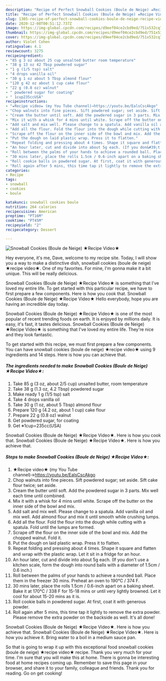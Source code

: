 ```yaml
---
description: "Recipe of Perfect Snowball Cookies (Boule de Neige) ★Recipe Video★"
title: "Recipe of Perfect Snowball Cookies (Boule de Neige) ★Recipe Video★"
slug: 1305-recipe-of-perfect-snowball-cookies-boule-de-neige-recipe-video
date: 2020-12-08T00:51:12.737Z
image: https://img-global.cpcdn.com/recipes/d9eef04ce2cbd9ed/751x532cq70/snowball-cookies-boule-de-neige-★recipe-video★-recipe-main-photo.jpg
thumbnail: https://img-global.cpcdn.com/recipes/d9eef04ce2cbd9ed/751x532cq70/snowball-cookies-boule-de-neige-★recipe-video★-recipe-main-photo.jpg
cover: https://img-global.cpcdn.com/recipes/d9eef04ce2cbd9ed/751x532cq70/snowball-cookies-boule-de-neige-★recipe-video★-recipe-main-photo.jpg
author: Violet Cohen
ratingvalue: 4.1
reviewcount: 3275
recipeingredient:
- "85 g 3 oz about 25 cup unsalted butter room temperature"
- "38 g 13 oz 42 Tbsp powdered sugar"
- "1 g (1/5 tsp) salt"
- "4 drops vanilla oil"
- "30 g 1 oz about 5 Tbsp almond flour"
- "120 g 42 oz about 1 cup cake flour"
- "22 g (0.8 oz) walnut"
- " powdered sugar for coating"
- " 1cup235ccUSA"
recipeinstructions:
- "★Recipe video★ (my You Tube channel)→https://youtu.be/EalsCscAkgo"
- "Chop walnuts into fine pieces. Sift powdered sugar; set aside. Sift cake flour twice; set aside."
- "Cream the butter until soft. Add the powdered sugar in 3 parts. Mix well each time until combined."
- "Mix it with a whisk for 4 mins until white. Scrape off the butter on the inner side of the bowl and mix."
- "Add salt and mix well. Please change to a spatula. Add vanilla oil and mix well. Add almond flour and mix it until smooth while crushing lumps."
- "Add all the flour. Fold the flour into the dough while cutting with a spatula. Fold until the lumps are formed."
- "Scrape off the flour on the inner side of the bowl and mix. Add the chopped walnut. Fold it."
- "Put the dough on laid plastic wrap. Press it to flatten."
- "Repeat folding and pressing about 4 times. Shape it square and flatten and ｗrap with the plastic wrap. Let it sit in a fridge for an hour."
- "An hour later, cut and divide into about 5g each. (If you don&#39;t use a kitchen scale, form the dough into round balls with a diameter of 1.5cm / 0.6 inch.)"
- "Roll between the palms of your hands to achieve a rounded ball. Place them in the freezer 30 mins. Preheat an oven to 190℃ / 374 F."
- "30 mins later, place the rolls 1.5cm / 0.6-inch apart on a baking sheet. Bake it at 170℃ / 338 F for 15-18 mins or until very lightly browned. Let it cool for about 15-20 mins as it is."
- "Roll cookie balls in powdered sugar. At first, coat it with generous powder."
- "Roll again after 5 mins, this time tap it lightly to remove the extra powder. Please remove the extra powder on the backside as well. It&#39;s all done!"
categories:
- Recipe
tags:
- snowball
- cookies
- boule

katakunci: snowball cookies boule 
nutrition: 264 calories
recipecuisine: American
preptime: "PT16M"
cooktime: "PT45M"
recipeyield: "2"
recipecategory: Dessert

---
```



![Snowball Cookies (Boule de Neige) ★Recipe Video★](https://img-global.cpcdn.com/recipes/d9eef04ce2cbd9ed/751x532cq70/snowball-cookies-boule-de-neige-★recipe-video★-recipe-main-photo.jpg)

Hey everyone, it's me, Dave, welcome to my recipe site. Today, I will show you a way to make a distinctive dish, snowball cookies (boule de neige) ★recipe video★. One of my favorites. For mine, I'm gonna make it a bit unique. This will be really delicious.

Snowball Cookies (Boule de Neige) ★Recipe Video★ is something that I&#39;ve loved my entire life. To get started with this particular recipe, we have to first prepare a few components. Here is how you cook that. Snowball Cookies (Boule de Neige) ★Recipe Video★ Hello everybody, hope you are having an incredible day today.

Snowball Cookies (Boule de Neige) ★Recipe Video★ is one of the most popular of recent trending foods on earth. It is enjoyed by millions daily. It is easy, it's fast, it tastes delicious. Snowball Cookies (Boule de Neige) ★Recipe Video★ is something that I've loved my entire life. They're nice and they look fantastic.


To get started with this recipe, we must first prepare a few components. You can have snowball cookies (boule de neige) ★recipe video★ using 9 ingredients and 14 steps. Here is how you can achieve that.

<!--inarticleads1-->

##### The ingredients needed to make Snowball Cookies (Boule de Neige) ★Recipe Video★:

1. Take 85 g (3 oz, about 2/5 cup) unsalted butter, room temperature
1. Take 38 g (1.3 oz, 4.2 Tbsp) powdered sugar
1. Make ready 1 g (1/5 tsp) salt
1. Take 4 drops vanilla oil
1. Take 30 g (1 oz, about 5 Tbsp) almond flour
1. Prepare 120 g (4.2 oz, about 1 cup) cake flour
1. Prepare 22 g (0.8 oz) walnut
1. Get  powdered sugar, for coating
1. Get  ※1cup=235cc(USA)


Snowball Cookies (Boule de Neige) ★Recipe Video★. Here is how you cook that. Snowball Cookies (Boule de Neige) ★Recipe Video★. Here is how you achieve that. 

<!--inarticleads2-->

##### Steps to make Snowball Cookies (Boule de Neige) ★Recipe Video★:

1. ★Recipe video★ (my You Tube channel)→https://youtu.be/EalsCscAkgo
1. Chop walnuts into fine pieces. Sift powdered sugar; set aside. Sift cake flour twice; set aside.
1. Cream the butter until soft. Add the powdered sugar in 3 parts. Mix well each time until combined.
1. Mix it with a whisk for 4 mins until white. Scrape off the butter on the inner side of the bowl and mix.
1. Add salt and mix well. Please change to a spatula. Add vanilla oil and mix well. Add almond flour and mix it until smooth while crushing lumps.
1. Add all the flour. Fold the flour into the dough while cutting with a spatula. Fold until the lumps are formed.
1. Scrape off the flour on the inner side of the bowl and mix. Add the chopped walnut. Fold it.
1. Put the dough on laid plastic wrap. Press it to flatten.
1. Repeat folding and pressing about 4 times. Shape it square and flatten and ｗrap with the plastic wrap. Let it sit in a fridge for an hour.
1. An hour later, cut and divide into about 5g each. (If you don&#39;t use a kitchen scale, form the dough into round balls with a diameter of 1.5cm / 0.6 inch.)
1. Roll between the palms of your hands to achieve a rounded ball. Place them in the freezer 30 mins. Preheat an oven to 190℃ / 374 F.
1. 30 mins later, place the rolls 1.5cm / 0.6-inch apart on a baking sheet. Bake it at 170℃ / 338 F for 15-18 mins or until very lightly browned. Let it cool for about 15-20 mins as it is.
1. Roll cookie balls in powdered sugar. At first, coat it with generous powder.
1. Roll again after 5 mins, this time tap it lightly to remove the extra powder. Please remove the extra powder on the backside as well. It&#39;s all done!


Snowball Cookies (Boule de Neige) ★Recipe Video★. Here is how you achieve that. Snowball Cookies (Boule de Neige) ★Recipe Video★. Here is how you achieve it. Bring water to a boil in a medium sauce pan. 

So that is going to wrap it up with this exceptional food snowball cookies (boule de neige) ★recipe video★ recipe. Thank you very much for your time. I'm sure that you will make this at home. There is gonna be interesting food at home recipes coming up. Remember to save this page in your browser, and share it to your family, colleague and friends. Thank you for reading. Go on get cooking!
